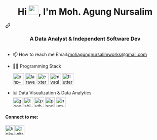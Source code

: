 <div class="markdown-heading" dir="auto"><h1 align="center" class="heading-element" dir="auto">Hi <img src="https://user-images.githubusercontent.com/72663882/171687151-bb31c996-c9d2-49c8-b593-734946893b23.gif" alt="waving hand gif" width="30" height="30" style="max-width: 100%; display: inline-block;" data-target="animated-image.originalImage">, I'm Moh. Agung Nursalim</h1><a id="user-content-hi--im-akwan-maroso" class="anchor" aria-label="Permalink: Hi 👋, I'm Moh. Agung Nursalim" href="#hi--im-akwan-maroso"><svg class="octicon octicon-link" viewBox="0 0 16 16" version="1.1" width="16" height="16" aria-hidden="true"><path d="m7.775 3.275 1.25-1.25a3.5 3.5 0 1 1 4.95 4.95l-2.5 2.5a3.5 3.5 0 0 1-4.95 0 .751.751 0 0 1 .018-1.042.751.751 0 0 1 1.042-.018 1.998 1.998 0 0 0 2.83 0l2.5-2.5a2.002 2.002 0 0 0-2.83-2.83l-1.25 1.25a.751.751 0 0 1-1.042-.018.751.751 0 0 1-.018-1.042Zm-4.69 9.64a1.998 1.998 0 0 0 2.83 0l1.25-1.25a.751.751 0 0 1 1.042.018.751.751 0 0 1 .018 1.042l-1.25 1.25a3.5 3.5 0 1 1-4.95-4.95l2.5-2.5a3.5 3.5 0 0 1 4.95 0 .751.751 0 0 1-.018 1.042.751.751 0 0 1-1.042.018 1.998 1.998 0 0 0-2.83 0l-2.5 2.5a1.998 1.998 0 0 0 0 2.83Z"></path></svg></a></div>
<h3 align="center" class="heading-element" dir="auto">A Data Analyst & Independent Software Dev</h3>
<img alt="" draggable="true" src="https://pbs.twimg.com/profile_banners/1246434171876040704/1677351109/1080x360" class="css-9pa8cd">

- 📫 How to reach me Email:mohagungnursalimworks@gmail.com
- 👨‍💻 Programming Stack

  <img width="35" height="35" src="https://img.icons8.com/nolan/48/php-elephant.png" alt="php-elephant"/>
  <img width="35" height="35" src="https://img.icons8.com/nolan/48/laravel.png" alt="laravel"/>
  <img width="35" height="35" src="https://img.icons8.com/external-tal-revivo-shadow-tal-revivo/48/external-postgre-sql-a-free-and-open-source-relational-database-management-system-logo-shadow-tal-revivo.png" alt="external-postgre-sql-a-free-and-open-source-relational-database-management-system-logo-shadow-tal-revivo"/>
  <img width="35" height="35" src="https://img.icons8.com/stickers/48/mysql.png" alt="mysql"/>
  <img width="35" height="35" src="https://img.icons8.com/color/48/flutter.png" alt="flutter"/>


- 📊 Data Visualization & Data Analytics   
  <img width="30" height="30" src="https://img.icons8.com/color/48/google-looker.png" alt="google-looker"/> <img width="30" height="30" src="https://img.icons8.com/color/48/tableau-software.png" alt="tableau-software"/> <img src="https://camo.githubusercontent.com/5603e24b61199730db8d47721aeb6b7e6e0517ee6f43bb6762552a4d625607c9/68747470733a2f2f63646e2e6a7364656c6976722e6e65742f67682f64657669636f6e732f64657669636f6e2f69636f6e732f707974686f6e2f707974686f6e2d6f726967696e616c2e737667" height="30" alt="python logo" data-canonical-src="https://cdn.jsdelivr.net/gh/devicons/devicon/icons/python/python-original.svg" style="max-width: 100%;"> <img width="30" height="30" src="https://img.icons8.com/color/48/pandas.png" alt="pandas"/> <img width="30" height="30" src="https://img.icons8.com/color/30/numpy.png" alt="numpy"/>
<h4>Connect to me:</h4>
<p><a href="https://www.linkedin.com/in/mohagungnursalim/"><img width="30" height="30" src="https://img.icons8.com/fluency/48/linkedin.png" alt="linkedin"/></a><a href="https://twitter.com/MAgungnursalim"><img width="30" height="30" src="https://img.icons8.com/ios-filled/30/twitterx--v1.png" alt="twitterx--v1"/></a></p>






<!---
mohagungnursalim/mohagungnursalim is a ✨ special ✨ repository because its `README.md` (this file) appears on your GitHub profile.
You can click the Preview link to take a look at your changes.
--->
